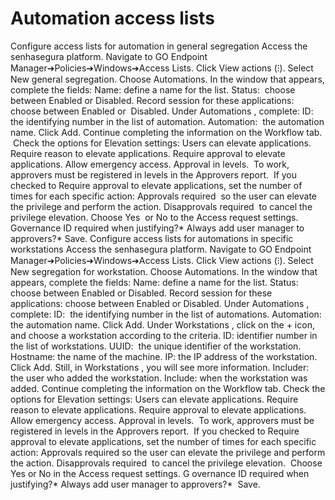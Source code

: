 # Automation access lists 

Configure access lists for automation in general segregation
Access the senhasegura platform.
Navigate to 
GO Endpoint Manager➔Policies➔Windows➔Access Lists.
Click 
View actions (⁝).
Select 
New general segregation.
Choose 
Automations.
In the window that appears, complete the fields:
Name:
 define a name for the list.
Status: 
choose between 
Enabled
 or 
Disabled.
Record session for these applications: 
choose between 
Enabled
 or
 Disabled.
Under 
Automations
, complete:
ID:
 the identifying number in the list of automation.
Automation: 
the automation name.
Click 
Add.
Continue completing the information on the 
Workflow
 tab.
 Check the options for 
Elevation settings:
Users can elevate applications.
Require reason to elevate applications.
Require approval to elevate applications.
Allow emergency access.
Approval in levels. 
To work, approvers must be registered in levels in the Approvers report.
 If you checked to 
Require approval
to elevate applications, set the number of times for each specific action:
Approvals required 
so the user can elevate the privilege and perform the action.
Disapprovals required 
to cancel the privilege elevation.
Choose 
Yes 
or 
No
to the Access request settings.
Governance ID required when justifying?*
Always add user manager to approvers?*
Save.
Configure access lists for automations in specific workstations
Access the senhasegura platform.
Navigate to 
GO Endpoint Manager➔Policies➔Windows➔Access Lists.
Click 
View actions (⁝).
Select 
New segregation for workstation.
Choose 
Automations.
In the window that appears, complete the fields:
Name:
 define a name for the list.
Status: 
choose between 
Enabled
 or 
Disabled.
Record session for these applications:
 choose between 
Enabled
 or 
Disabled.
Under 
Automations
, complete:
ID: 
the identifying number in the list of automations.
Automation:
 the automation name.
Click 
Add.
Under 
Workstations
, click on the + icon, and choose a workstation according to the criteria.
ID:
 identifier number in the list of workstations.
UUID: 
the unique identifier of the workstation.
Hostname:
 the name of the machine.
IP:
 the IP address of the workstation.
Click 
Add.
Still, in 
Workstations
, you will see more information.
Includer: 
the user who added the workstation.
Include:
 when the workstation was added.
Continue completing the information on the 
Workflow
 tab.
Check the options for 
Elevation settings:
Users can elevate applications.
Require reason to elevate applications.
Require approval to elevate applications.
Allow emergency access.
Approval in levels. 
To work, approvers must be registered in levels in the 
Approvers
 report.
 If you checked to 
Require approval
to elevate applications, set the number of times for each specific action:
Approvals required
 so the user can elevate the privilege and perform the action.
Disapprovals required 
to cancel the privilege elevation.
 Choose 
Yes
 or 
No
in the Access request settings.
G
overnance ID required when justifying?*
Always add user manager to approvers?*
 Save.